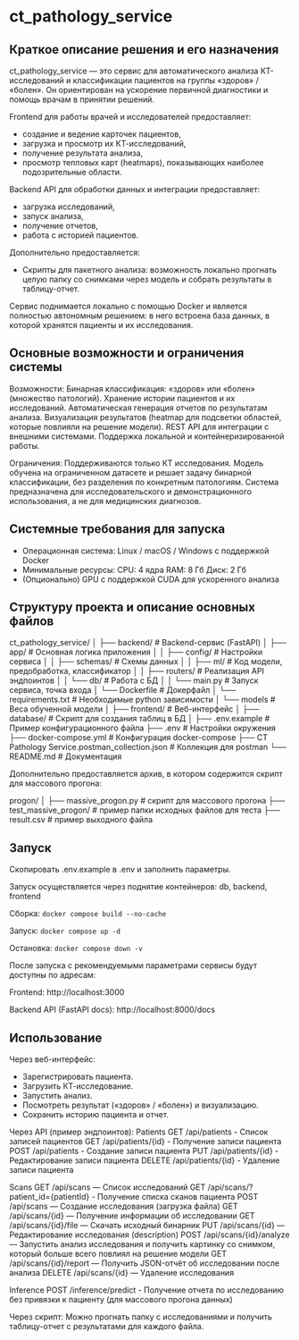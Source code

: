 # ct_pathology_service

## Краткое описание решения и его назначения

ct_pathology_service — это сервис для автоматического анализа КТ-исследований и классификации пациентов на группы «здоров» / «болен».
Он ориентирован на ускорение первичной диагностики и помощь врачам в принятии решений.

Frontend для работы врачей и исследователей предоставляет:
 - создание и ведение карточек пациентов,
 - загрузка и просмотр их КТ-исследований,
 - получение результата анализа,
 - просмотр тепловых карт (heatmaps), показывающих наиболее подозрительные области.

Backend API для обработки данных и интеграции предоставляет:
 - загрузка исследований,
 - запуск анализа,
 - получение отчетов,
 - работа с историей пациентов.

Дополнительно предоставляется: 
 - Скрипты для пакетного анализа: возможность локально прогнать целую папку со снимками через модель и собрать результаты в таблицу-отчет.

Сервис поднимается локально с помощью Docker и является полностью автономным решением: в него встроена база данных, в которой хранятся пациенты и их исследования.


## Основные возможности и ограничения системы

Возможности:
Бинарная классификация: «здоров» или «болен» (множество патологий).
Хранение истории пациентов и их исследований.
Автоматическая генерация отчетов по результатам анализа.
Визуализация результатов (heatmap для подсветки областей, которые повлияли на решение модели).
REST API для интеграции с внешними системами.
Поддержка локальной и контейнеризированной работы.

Ограничения:
Поддерживаются только КТ исследования.
Модель обучена на ограниченном датасете и решает задачу бинарной классификации, без разделения по конкретным патологиям.
Система предназначена для исследовательского и демонстрационного использования, а не для медицинских диагнозов.

## Системные требования для запуска

 - Операционная система: Linux / macOS / Windows с поддержкой Docker
 - Минимальные ресурсы:
      CPU: 4 ядра
      RAM: 8 Гб
      Диск: 2 Гб
 - (Опционально) GPU с поддержкой CUDA для ускоренного анализа

## Структуру проекта и описание основных файлов

ct_pathology_service/
│
├── backend/                                             # Backend-сервис (FastAPI)
│   ├── app/                                              # Основная логика приложения
│   │   ├── config/                                        # Настройки сервиса
│   │   ├── schemas/                                       # Схемы данных
│   │   ├── ml/                                            # Код модели, предобработка, классификатор
│   │   ├── routers/                                       # Реализация API эндпоинтов
│   │   └── db/                                            # Работа с БД
│   │   └── main.py                                        # Запуск сервиса, точка входа
│   └── Dockerfile                                        # Докерфайл
│   └── requirements.txt                                  # Необходимые python зависимости
│   └── models                                            # Веса обученной модели
│
├── frontend/                                            # Веб-интерфейс
│
├── database/                                            # Скрипт для создания таблиц в БД
│
├── .env.example                                         # Пример конфигурационного файла
├── .env                                                 # Настройки окружения
├── docker-compose.yml                                   # Конфигурация docker-compose
├── CT Pathology Service.postman_collection.json         # Коллекция для postman
└── README.md                                            # Документация

Дополнительно предоставляется архив, в котором содержится скрипт для массового прогона:

progon/
│
├── massive_progon.py             # скрипт для массового прогона
├── test_massive_progon/          # пример папки исходных файлов для теста
├── result.csv                    # пример выходного файла



## Запуск

Скопировать .env.example в .env и заполнить параметры.

Запуск осуществляется через поднятие контейнеров: db, backend, frontend

Сборка:
`docker compose build --no-cache`

Запуск:
`docker compose up -d`

Остановка: 
`docker compose down -v`



После запуска с рекомендуемыми параметрами сервисы будут доступны по адресам:

Frontend: http://localhost:3000

Backend API (FastAPI docs): http://localhost:8000/docs

## Использование

Через веб-интерфейс:
 - Зарегистрировать пациента.
 - Загрузить КТ-исследование.
 - Запустить анализ.
 - Посмотреть результат («здоров» / «болен») и визуализацию.
 - Сохранить историю пациента и отчет.

Через API (пример эндпоинтов):
Patients
GET /api/patients - Список записей пациентов
GET /api/patients/{id} - Получение записи пациента
POST /api/patients - Создание записи пациента
PUT /api/patients/{id} - Редактирование записи пациента
DELETE /api/patients/{id} - Удаление записи пациента

Scans
GET /api/scans — Список исследований
GET /api/scans/?patient_id={patientId} - Получение списка сканов пациента
POST /api/scans — Создание исследования (загрузка файла)
GET /api/scans/{id} — Получение информации об исследовании
GET /api/scans/{id}/file — Скачать исходный бинарник
PUT /api/scans/{id} — Редактирование исследования (description)
POST /api/scans/{id}/analyze — Запустить анализ исследования и получить картинку со снимком, который больше всего повлиял на решение модели
GET /api/scans/{id}/report — Получить JSON-отчёт об исследовании после анализа
DELETE /api/scans/{id} — Удаление исследования

Inference
POST /inference/predict - Получение отчета по исследованию без привязки к пациенту (для массового прогона данных)


Через скрипт:
Можно прогнать папку с исследованиями и получить таблицу-отчет с результатами для каждого файла.

